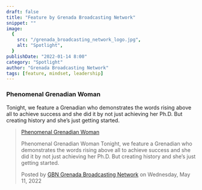```yaml
---
draft: false
title: "Feature by Grenada Broadcasting Network"
snippet: ""
image:
  {
    src: "/grenada_broadcasting_network_logo.jpg",
    alt: "Spotlight",
  }
publishDate: "2022-01-14 8:00"
category: "Spotlight"
author: "Grenada Broadcasting Network"
tags: [feature, mindset, leadership]
---
```

<div id="fb-root"></div>
<script async defer crossorigin="anonymous" src="https://connect.facebook.net/en_US/sdk.js#xfbml=1&version=v19.0" nonce="eYOP8LvK"></script>

### Phenomenal Grenadian Woman
Tonight, we feature a Grenadian who demonstrates the words rising above all to achieve success and she did it by not just achieving her Ph.D. But creating history and she’s just getting started.

<div class="fb-video" data-href="https://www.facebook.com/GBNTVGRENADA/videos/5003965532974608/" data-width="560" data-show-text="false"></div>
<div>
<blockquote cite="https://www.facebook.com/GBNTVGRENADA/videos/5003965532974608/" class="fb-xfbml-parse-ignore"><a href="https://www.facebook.com/GBNTVGRENADA/videos/5003965532974608/">Phenomenal Grenadian Woman</a><p>Phenomenal Grenadian Woman
Tonight, we feature a Grenadian who demonstrates the words rising above all to achieve success and she did it by not just achieving her Ph.D. But creating history and she’s just getting started.</p>Posted by <a href="https://facebook.com/GBNTVGRENADA">GBN Grenada Broadcasting Network</a> on Wednesday, May 11, 2022</blockquote></div>